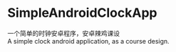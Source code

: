 # SimpleAndroidClockApp
一个简单的时钟安卓程序，安卓辣鸡课设     
A simple clock android application, as a course design.      
